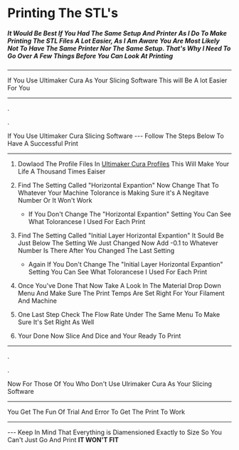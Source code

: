 # Printing The STL's

##### It Would Be Best If You Had The Same Setup And Printer As I Do To Make Printing The STL Files A Lot Easier, As I Am Aware You Are Most Likely Not To Have The Same Printer Nor The Same Setup. That's Why I Need To Go Over A Few Things Before You Can Look At Printing

***

If You Use Ultimaker Cura As Your Slicing Software This will Be A lot Easier For You 

---

.

.

If You Use Ultimaker Cura Slicing Software --- Follow The Steps Below To Have A Successful Print

---

1. Dowlaod The Profile Files In [Ultimaker Cura Profiles](https://github.com/Machinelearning3Dprinting/gearbot_brandon/tree/main/3D%20Print%20Stuff) This Will Make Your Life A Thousand Times Eaiser 
2. Find The Setting Called \"Horizontal Expantion" Now Change That To Whatever Your Machine Tolorance is Making Sure it's A Negitave Number Or It Won't Work
    * If You Don't Change The \"Horizontal Expantion" Setting You Can See What Tolorancese I Used For Each Print

3. Find The Setting Called \"Initial Layer Horizontal Expantion" It Sould Be Just Below The Setting We Just Changed Now Add \-0.1 to Whatever Number Is There After You Changed The Last Setting
    * Again If You Don't Change The \"Initial Layer Horizontal Expantion" Setting You Can See What Tolorancese I Used For Each Print

4. Once You've Done That Now Take A Look In The Material Drop Down Menu And Make Sure The Print Temps Are Set Right For Your Filament And Machine
5. One Last Step Check The Flow Rate Under The Same Menu To Make Sure It's Set Right As Well
6. Your Done Now Slice And Dice and Your Ready To Print

---

.

.

Now For Those Of You Who Don't Use Ulrimaker Cura As Your Slicing Software

---

You Get The Fun Of Trial And Error To Get The Print To Work

---

\--- Keep In Mind That Everything is Diamensioned Exactly to Size So You Can't Just Go And Print **IT WON'T FIT**
